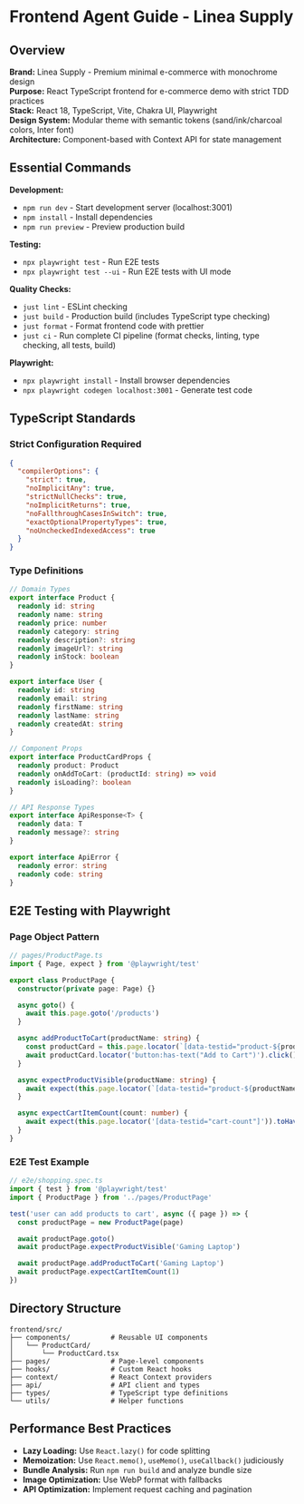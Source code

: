 # Frontend Agent Guide - Linea Supply

## Overview

**Brand:** Linea Supply - Premium minimal e-commerce with monochrome design  
**Purpose:** React TypeScript frontend for e-commerce demo with strict TDD practices  
**Stack:** React 18, TypeScript, Vite, Chakra UI, Playwright  
**Design System:** Modular theme with semantic tokens (sand/ink/charcoal colors, Inter font)  
**Architecture:** Component-based with Context API for state management

## Essential Commands

**Development:**

- `npm run dev` - Start development server (localhost:3001)
- `npm install` - Install dependencies
- `npm run preview` - Preview production build

**Testing:**

- `npx playwright test` - Run E2E tests
- `npx playwright test --ui` - Run E2E tests with UI mode

**Quality Checks:**

- `just lint` - ESLint checking
- `just build` - Production build (includes TypeScript type checking)
- `just format` - Format frontend code with prettier
- `just ci` - Run complete CI pipeline (format checks, linting, type checking, all tests, build)

**Playwright:**

- `npx playwright install` - Install browser dependencies
- `npx playwright codegen localhost:3001` - Generate test code

## TypeScript Standards

### Strict Configuration Required

```json
{
  "compilerOptions": {
    "strict": true,
    "noImplicitAny": true,
    "strictNullChecks": true,
    "noImplicitReturns": true,
    "noFallthroughCasesInSwitch": true,
    "exactOptionalPropertyTypes": true,
    "noUncheckedIndexedAccess": true
  }
}
```

### Type Definitions

```typescript
// Domain Types
export interface Product {
  readonly id: string
  readonly name: string
  readonly price: number
  readonly category: string
  readonly description?: string
  readonly imageUrl?: string
  readonly inStock: boolean
}

export interface User {
  readonly id: string
  readonly email: string
  readonly firstName: string
  readonly lastName: string
  readonly createdAt: string
}

// Component Props
export interface ProductCardProps {
  readonly product: Product
  readonly onAddToCart: (productId: string) => void
  readonly isLoading?: boolean
}

// API Response Types
export interface ApiResponse<T> {
  readonly data: T
  readonly message?: string
}

export interface ApiError {
  readonly error: string
  readonly code: string
}
```

## E2E Testing with Playwright

### Page Object Pattern

```typescript
// pages/ProductPage.ts
import { Page, expect } from '@playwright/test'

export class ProductPage {
  constructor(private page: Page) {}

  async goto() {
    await this.page.goto('/products')
  }

  async addProductToCart(productName: string) {
    const productCard = this.page.locator(`[data-testid="product-${productName}"]`)
    await productCard.locator('button:has-text("Add to Cart")').click()
  }

  async expectProductVisible(productName: string) {
    await expect(this.page.locator(`[data-testid="product-${productName}"]`)).toBeVisible()
  }

  async expectCartItemCount(count: number) {
    await expect(this.page.locator('[data-testid="cart-count"]')).toHaveText(count.toString())
  }
}
```

### E2E Test Example

```typescript
// e2e/shopping.spec.ts
import { test } from '@playwright/test'
import { ProductPage } from '../pages/ProductPage'

test('user can add products to cart', async ({ page }) => {
  const productPage = new ProductPage(page)

  await productPage.goto()
  await productPage.expectProductVisible('Gaming Laptop')

  await productPage.addProductToCart('Gaming Laptop')
  await productPage.expectCartItemCount(1)
})
```

## Directory Structure

```
frontend/src/
├── components/          # Reusable UI components
│   └── ProductCard/
│       └── ProductCard.tsx
├── pages/               # Page-level components
├── hooks/               # Custom React hooks
├── context/             # React Context providers
├── api/                 # API client and types
├── types/               # TypeScript type definitions
└── utils/               # Helper functions
```

## Performance Best Practices

- **Lazy Loading:** Use `React.lazy()` for code splitting
- **Memoization:** Use `React.memo()`, `useMemo()`, `useCallback()` judiciously
- **Bundle Analysis:** Run `npm run build` and analyze bundle size
- **Image Optimization:** Use WebP format with fallbacks
- **API Optimization:** Implement request caching and pagination
